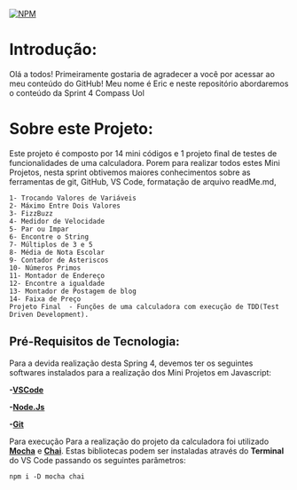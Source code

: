 [![NPM](https://img.shields.io/npm/l/react)](https://github.com/EricDemate/Rocketman_Eric_Demate_Compass/blob/develop/Licence)

# Introdução:
Olá a todos! Primeiramente gostaria de agradecer a você por acessar ao meu conteúdo do GitHub!
Meu nome é Eric e neste repositório abordaremos o conteúdo da Sprint 4 Compass Uol


# Sobre este Projeto:
Este projeto é composto por 14 mini códigos e 1 projeto final de testes de funcionalidades de uma calculadora.
Porem para realizar todos estes Mini Projetos, nesta sprint obtivemos maiores conhecimentos sobre as ferramentas de git, GitHub, VS Code, formatação de arquivo readMe.md,  

```
1- Trocando Valores de Variáveis
2- Máximo Entre Dois Valores
3- FizzBuzz
4- Medidor de Velocidade
5- Par ou Impar
6- Encontre o String
7- Múltiplos de 3 e 5
8- Média de Nota Escolar
9- Contador de Asteriscos
10- Números Primos
11- Montador de Endereço
12- Encontre a igualdade
13- Montador de Postagem de blog
14- Faixa de Preço
Projeto Final  - Funções de uma calculadora com execução de TDD(Test Driven Development). 
```


## Pré-Requisitos de Tecnologia:
Para a devida realização desta Spring 4, devemos ter os seguintes softwares instalados para a realização dos Mini Projetos em Javascript:

**-**[**VSCode**](https://code.visualstudio.com/)

**-**[**Node.Js**](https://nodejs.org/en/)

**-**[**Git**](https://git-scm.com/downloads)

Para execução 
Para a realização do projeto da calculadora foi utilizado [**Mocha**](https://mochajs.org/) e [**Chai**](https://www.chaijs.com/).
Estas bibliotecas podem ser instaladas através do **Terminal** do VS Code passando os seguintes parâmetros: 


```
npm i -D mocha chai
```
